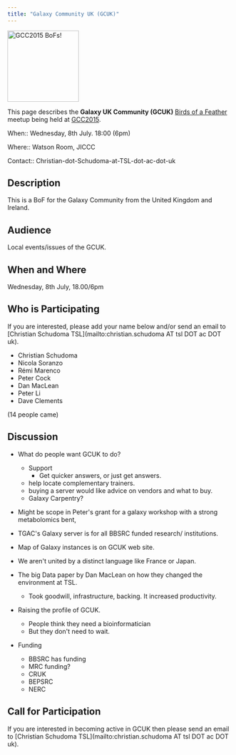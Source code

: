 ```yaml
---
title: "Galaxy Community UK (GCUK)"
---
```

<slot name="/events/gcc2015/header" />

<div class='left'><a href='/events/gcc2015/bofs/'><img src="/images/logos/GCC2015BoFs300.png" alt="GCC2015 BoFs!" width="160" /></a></div>

This page describes the **Galaxy UK Community (GCUK)** [Birds of a Feather](/events/gcc2015/bofs/) meetup being held at [GCC2015](http://gcc2015.tsl.ac.uk/).

When:: Wednesday, 8th July. 18:00 (6pm)

Where:: Watson Room, JICCC

Contact:: Christian-dot-Schudoma-at-TSL-dot-ac-dot-uk


## Description

This is a BoF for the Galaxy Community from the United Kingdom and Ireland.

## Audience

Local events/issues of the GCUK.


## When and Where

Wednesday, 8th July, 18.00/6pm

## Who is Participating

If you are interested, please add your name below and/or send an email to [Christian Schudoma TSL](mailto:christian.schudoma AT tsl DOT ac DOT uk).

* Christian Schudoma
* Nicola Soranzo
* Rémi Marenco
* Peter Cock
* Dan MacLean
* Peter Li
* Dave Clements

(14 people came)

## Discussion

* What do people want GCUK to do?
    * Support
        * Get quicker answers, or just get answers.  
    * help locate complementary trainers.
    * buying a server would like advice on vendors and what to buy.
    * Galaxy Carpentry?

* Might be scope in Peter's grant for a galaxy workshop with a strong metabolomics bent,

* TGAC's Galaxy server is for all BBSRC funded research/ institutions.

* Map of Galaxy instances is on GCUK web site.

* We aren't united by a distinct language like France or Japan.

* The big Data paper by Dan MacLean on how they changed the environment at TSL.
    * Took goodwill, infrastructure, backing.  It increased productivity.

* Raising the profile of GCUK.
    * People think they need a bioinformatician
    * But they don't need to wait.

* Funding
    * BBSRC has funding
    * MRC funding?
    * CRUK
    * BEPSRC
    * NERC

## Call for Participation

If you are interested in becoming active in GCUK then please send an email to
[Christian Schudoma TSL](mailto:christian.schudoma AT tsl DOT ac DOT uk).
